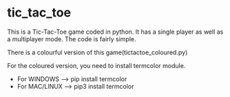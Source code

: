 # tic_tac_toe
This is a Tic-Tac-Toe game coded in python. It has a single player as well as a multiplayer mode. The code is fairly simple.

There is a colourful version of this game(tictactoe_coloured.py)

For the coloured version, you need to install termcolor module.

*  For WINDOWS --> pip install termcolor 
*  For MAC/LINUX --> pip3 install termcolor
